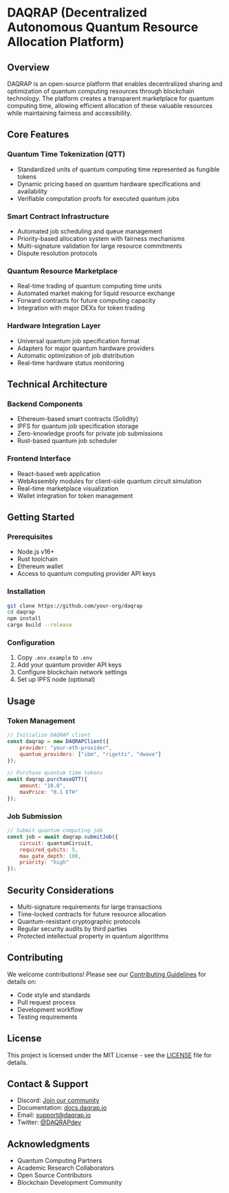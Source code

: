 # DAQRAP (Decentralized Autonomous Quantum Resource Allocation Platform)

## Overview

DAQRAP is an open-source platform that enables decentralized sharing and optimization of quantum computing resources through blockchain technology. The platform creates a transparent marketplace for quantum computing time, allowing efficient allocation of these valuable resources while maintaining fairness and accessibility.

## Core Features

### Quantum Time Tokenization (QTT)
- Standardized units of quantum computing time represented as fungible tokens
- Dynamic pricing based on quantum hardware specifications and availability
- Verifiable computation proofs for executed quantum jobs

### Smart Contract Infrastructure
- Automated job scheduling and queue management
- Priority-based allocation system with fairness mechanisms
- Multi-signature validation for large resource commitments
- Dispute resolution protocols

### Quantum Resource Marketplace
- Real-time trading of quantum computing time units
- Automated market making for liquid resource exchange
- Forward contracts for future computing capacity
- Integration with major DEXs for token trading

### Hardware Integration Layer
- Universal quantum job specification format
- Adapters for major quantum hardware providers
- Automatic optimization of job distribution
- Real-time hardware status monitoring

## Technical Architecture

### Backend Components
- Ethereum-based smart contracts (Solidity)
- IPFS for quantum job specification storage
- Zero-knowledge proofs for private job submissions
- Rust-based quantum job scheduler

### Frontend Interface
- React-based web application
- WebAssembly modules for client-side quantum circuit simulation
- Real-time marketplace visualization
- Wallet integration for token management

## Getting Started

### Prerequisites
- Node.js v16+
- Rust toolchain
- Ethereum wallet
- Access to quantum computing provider API keys

### Installation
```bash
git clone https://github.com/your-org/daqrap
cd daqrap
npm install
cargo build --release
```

### Configuration
1. Copy `.env.example` to `.env`
2. Add your quantum provider API keys
3. Configure blockchain network settings
4. Set up IPFS node (optional)

## Usage

### Token Management
```javascript
// Initialize DAQRAP client
const daqrap = new DAQRAPClient({
    provider: "your-eth-provider",
    quantum_providers: ["ibm", "rigetti", "dwave"]
});

// Purchase quantum time tokens
await daqrap.purchaseQTT({
    amount: "10.0",
    maxPrice: "0.1 ETH"
});
```

### Job Submission
```javascript
// Submit quantum computing job
const job = await daqrap.submitJob({
    circuit: quantumCircuit,
    required_qubits: 5,
    max_gate_depth: 100,
    priority: "high"
});
```

## Security Considerations

- Multi-signature requirements for large transactions
- Time-locked contracts for future resource allocation
- Quantum-resistant cryptographic protocols
- Regular security audits by third parties
- Protected intellectual property in quantum algorithms

## Contributing

We welcome contributions! Please see our [Contributing Guidelines](CONTRIBUTING.md) for details on:
- Code style and standards
- Pull request process
- Development workflow
- Testing requirements

## License

This project is licensed under the MIT License - see the [LICENSE](LICENSE) file for details.

## Contact & Support

- Discord: [Join our community](https://discord.gg/daqrap)
- Documentation: [docs.daqrap.io](https://docs.daqrap.io)
- Email: support@daqrap.io
- Twitter: [@DAQRAPdev](https://twitter.com/DAQRAPdev)

## Acknowledgments

- Quantum Computing Partners
- Academic Research Collaborators
- Open Source Contributors
- Blockchain Development Community
